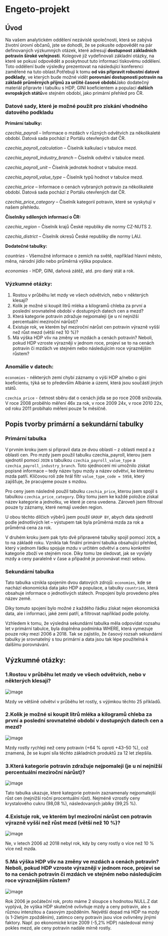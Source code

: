 # Engeto-projekt

## Úvod
Na vašem analytickém oddělení nezávislé společnosti, která se zabývá životní úrovní občanů, jste se dohodli, že se pokusíte odpovědět na pár definovaných výzkumných otázek, které adresují **dostupnost základních potravin široké veřejnosti**. Kolegové již vydefinovali základní otázky, na které se pokusí odpovědět a poskytnout tuto informaci tiskovému oddělení. Toto oddělení bude výsledky prezentovat na následující konferenci zaměřené na tuto oblast.Potřebují k tomu **od vás připravit robustní datové podklady**, ve kterých bude možné vidět **porovnání dostupnosti potravin na základě průměrných příjmů za určité časové období**Jako dodatečný materiál připravte i tabulku s HDP, GINI koeficientem a populací **dalších evropských států**ve stejném období, jako primární přehled pro ČR.
### Datové sady, které je možné použít pro získání vhodného datového podkladu

**Primární tabulky:**

*czechia_payroll* – Informace o mzdách v různých odvětvích za několikaleté období. Datová sada pochází z Portálu otevřených dat ČR.

*czechia_payroll_calculation* – Číselník kalkulací v tabulce mezd.

*czechia_payroll_industry_branch* – Číselník odvětví v tabulce mezd.

*czechia_payroll_unit* – Číselník jednotek hodnot v tabulce mezd.

*czechia_payroll_value_type* – Číselník typů hodnot v tabulce mezd.

*czechia_price* – Informace o cenách vybraných potravin za několikaleté období. Datová sada pochází z Portálu otevřených dat ČR.

*czechia_price_category* – Číselník kategorií potravin, které se vyskytují v našem přehledu.

**Číselníky sdílených informací o ČR:**

*czechia_region* – Číselník krajů České republiky dle normy CZ-NUTS 2.

*czechia_district* – Číselník okresů České republiky dle normy LAU.

**Dodatečné tabulky:**

*countries* - Všemožné informace o zemích na světě, například hlavní město, měna, národní jídlo nebo průměrná výška populace.

*economies* - HDP, GINI, daňová zátěž, atd. pro daný stát a rok.

### Výzkumné otázky:

1. Rostou v průběhu let mzdy ve všech odvětvích, nebo v některých klesají?
2. Kolik je možné si koupit litrů mléka a kilogramů chleba za první a poslední srovnatelné období v dostupných datech cen a mezd?
3. Která kategorie potravin zdražuje nejpomaleji (je u ní nejnižší percentuální meziroční nárůst)?
4. Existuje rok, ve kterém byl meziroční nárůst cen potravin výrazně vyšší než růst mezd (větší než 10 %)?
5. Má výška HDP vliv na změny ve mzdách a cenách potravin? Neboli, pokud HDP vzroste výrazněji v jednom roce, projeví se to na cenách potravin či mzdách ve stejném nebo následujícím roce výraznějším růstem?

### Anomálie v datech:

`economies` -  některých zemí chybí záznamy o výši HDP a/nebo o gini koeficientu, týká se to  především Albánie a území, která jsou součástí jiných států.

`czechia_price` - četnost sběru dat o cenách jídla se po roce 2008 snižovala. V roce 2008 proběhlo měření 46x za rok, v roce 2009 24x, v roce 2010 22x, od roku 2011 probíhalo měření pouze 1x měsíčně.
## Popis tvorby primární a sekundární tabulky
### Primární tabulka
V prvním kroku jsem si připravil data ze dvou oblastí – z oblasti mezd a z oblasti cen. Pro mzdy jsem použil tabulku czechia_payroll, kterou jsem sjednotil pomocí `JOIN` s tabulkou `czechia_payroll_value_type` a `czechia_payroll_industry_branch`. Toto sjednocení mi umožnilo získat popisné informace – tedy název typu mzdy a název odvětví, ke kterému mzda patří. Klíčovou roli zde hrál filtr `value_type_code = 5958`, který zajišťuje, že pracujeme pouze s mzdou.

Pro ceny jsem následně použil tabulku `czechia_price`, kterou jsem spojil s tabulkou `czechia_price_category`. Díky tomu jsem ke každé položce získal název kategorie a jednotku, ve které je cena uvedena. Zároveň jsem filtroval pouze ty záznamy, které nemají uveden region.

U obou těchto dílčích výběrů jsem použil `GROUP BY`, abych data sjednotil podle jednotlivých let – výstupem tak byla průměrná mzda za rok a průměrná cena za rok.

V druhém kroku jsem pak tyto dvě připravené tabulky spojil pomocí `JOIN`, a to na základě roku. Vznikla tak finální primární tabulka obsahující přehled, který v jednom řádku spojuje mzdu v určitém odvětví a cenu konkrétní kategorie zboží ve stejném roce. Díky tomu lze sledovat, jak se vyvíjely mzdy a ceny paralelně v čase a případně je porovnávat mezi sebou.
### Sekundární tabulka
Tato tabulka vznikla spojením dvou datových zdrojů: `economies`, kde se nachází ekonomická data jako HDP a populace, a tabulky `countries`, která obsahuje informace o jednotlivých státech. Propojení bylo provedeno přes název země.

Díky tomuto spojení bylo možné z každého řádku získat nejen ekonomická data, ale i informaci, jaké zemi patří, a filtrovat například podle polohy.

Vzhledem k tomu, že výsledná sekundární tabulka měla odpovídat rozsahu let v primární tabulce, byla doplněna podmínka WHERE, která vymezuje pouze roky mezi 2006 a 2018. Tak se zajistilo, že časový rozsah sekundární tabulky je srovnatelný s tou primární a data jsou tak lépe použitelná k dalšímu porovnávání.
## Výzkumné otázky:

### **1.Rostou v průběhu let mzdy ve všech odvětvích, nebo v některých klesají?**

![image](https://github.com/user-attachments/assets/1b010ecc-9be4-45df-9626-77f2b34b7a7c)

Mzdy ve většině odvětví v průběhu let rostly, s výjimkou těchto 25 příkladů.


### **2.Kolik je možné si koupit litrů mléka a kilogramů chleba za první a poslední srovnatelné období v dostupných datech cen a mezd?**

![image](https://github.com/user-attachments/assets/2ea43e4d-9b6a-47bb-a586-09f6f3b76a3b)

Mzdy rostly rychleji než ceny potravin (+64 % oproti +43–50 %), což znamená, že se kupní síla těchto základních produktů za 12 let zlepšila.


### **3.Která kategorie potravin zdražuje nejpomaleji (je u ní nejnižší percentuální meziroční nárůst)?**

![image](https://github.com/user-attachments/assets/3f96af8c-5eec-4e4f-8309-efa218089d7a)

Tato tabulka ukazuje, které kategorie potravin zaznamenaly nejpomalejší růst cen (nejnižší roční procentuální růst). Nejméně vzrostly ceny krystalového cukru (98,08 %), následovaných jablky (99,25 %).

### **4.Existuje rok, ve kterém byl meziroční nárůst cen potravin výrazně vyšší než růst mezd (větší než 10 %)?**

![image](https://github.com/user-attachments/assets/894dece4-3d7e-4604-b83e-354b2ee0f4a0)

Ne, v letech 2006 až 2018 nebyl rok, kdy by ceny rostly o více než 10 % více než mzda.


### **5.Má výška HDP vliv na změny ve mzdách a cenách potravin? Neboli, pokud HDP vzroste výrazněji v jednom roce, projeví se to na cenách potravin či mzdách ve stejném nebo následujícím roce výraznějším růstem?**

![image](https://github.com/user-attachments/assets/e3b7aca4-eac0-455c-ab73-587e9ec60b11)

Rok 2006 je počáteční rok, proto máme 2 sloupce s hodnotou NULL.Z dat vyplývá, že výška HDP skutečně ovlivňuje mzdy a ceny potravin, ale s různou intenzitou a časovým zpožděním. Největší dopad má HDP na mzdy (s 1-2letým zpožděním), zatímco ceny potravin jsou více ovlivněny jinými faktory. Např. po ekonomické krize 2009 (-5,2% HDP) následoval mírný pokles mezd, ale ceny potravin nadále mírně rostly.


